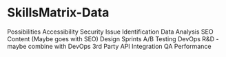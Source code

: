 # SkillsMatrix-Data

Possibilities
Accessibility
Security
Issue Identification
Data Analysis
SEO
Content (Maybe goes with SEO)
Design Sprints
A/B Testing
DevOps
R&D - maybe combine with DevOps
3rd Party API Integration
QA
Performance
